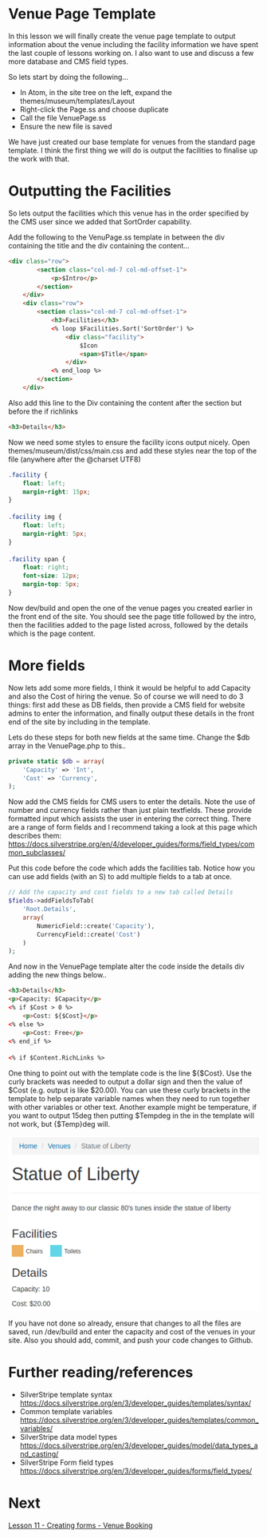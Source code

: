 # Venue Page Template

In this lesson we will finally create the venue page template to output information about the venue including the facility information we have spent the last couple of lessons working on. I also want to use and discuss a few more database and CMS field types.

So lets start by doing the following...

* In Atom, in the site tree on the left, expand the themes/museum/templates/Layout
* Right-click the Page.ss and choose duplicate
* Call the file VenuePage.ss
* Ensure the new file is saved

We have just created our base template for venues from the standard page template. I think the first thing we will do is output the facilities to finalise up the work with that.

# Outputting the Facilities

So lets output the facilities which this venue has in the order specified by the CMS user since we added that SortOrder capability.

Add the following to the VenuPage.ss template in between the div containing the title and the div containing the content...

```html
<div class="row">
        <section class="col-md-7 col-md-offset-1">
            <p>$Intro</p>
        </section>
    </div>
    <div class="row">
        <section class="col-md-7 col-md-offset-1">
            <h3>Facilities</h3>
            <% loop $Facilities.Sort('SortOrder') %>
                <div class="facility">
                    $Icon
                    <span>$Title</span>
                </div>
            <% end_loop %>
        </section>
    </div>
```

Also add this line to the Div containing the content after the section but before the if richlinks

```html
<h3>Details</h3>
```

Now we need some styles to ensure the facility icons output nicely. Open themes/museum/dist/css/main.css and add these styles near the top of the file (anywhere after the @charset UTF8)

```css
.facility {
    float: left;
    margin-right: 15px;
}

.facility img {
    float: left;
    margin-right: 5px;
}

.facility span {
    float: right;
    font-size: 12px;
    margin-top: 5px;
}
```

Now dev/build and open the one of the venue pages you created earlier in the front end of the site. You should see the page title followed by the intro, then the facilities added to the page listed across, followed by the details which is the page content.

# More fields

Now lets add some more fields, I think it would be helpful to add Capacity and also the Cost of hiring the venue. So of course we will need to do 3 things: first add these as DB fields, then provide a CMS field for website admins to enter the information, and finally output these details in the front end of the site by including in the template.

Lets do these steps for both new fields at the same time. Change the $db array in the VenuePage.php to this..

```php
private static $db = array(
    'Capacity' => 'Int',
    'Cost' => 'Currency',
);
```

Now add the CMS fields for CMS users to enter the details. Note the use of number and currency fields rather than just plain textfields. These provide formatted input which assists the user in entering the correct thing. There are a range of form fields and I recommend taking a look at this page which describes them: https://docs.silverstripe.org/en/4/developer_guides/forms/field_types/common_subclasses/

Put this code before the code which adds the facilities tab. Notice how you can use add fields (with an S) to add multiple fields to a tab at once.

```php
// Add the capacity and cost fields to a new tab called Details
$fields->addFieldsToTab(
    'Root.Details',
    array(
        NumericField::create('Capacity'),
        CurrencyField::create('Cost')
    )
);
```

And now in the VenuePage template alter the code inside the details div adding the new things below..

```html
<h3>Details</h3>
<p>Capacity: $Capacity</p>
<% if $Cost > 0 %>
    <p>Cost: ${$Cost}</p>
<% else %>
    <p>Cost: Free</p>
<% end_if %>

<% if $Content.RichLinks %>
```

One thing to point out with the template code is the line ${$Cost}. Use the curly brackets was needed to output a dollar sign and then the value of $Cost (e.g. output is like $20.00). You can use these curly brackets in the template to help separate variable names when they need to run together with other variables or other text. Another example might be temperature, if you want to output 15deg then putting $Tempdeg in the in the template will not work, but {$Temp}deg will.

![Venue Template Output](img/10_venue-template.png "Venue Template Output")

If you have not done so already, ensure that changes to all the files are saved, run /dev/build and enter the capacity and cost of the venues in your site. Also you should add, commit, and push your code changes to Github.

# Further reading/references

* SilverStripe template syntax https://docs.silverstripe.org/en/3/developer_guides/templates/syntax/
* Common template variables https://docs.silverstripe.org/en/3/developer_guides/templates/common_variables/
* SilverStripe data model types https://docs.silverstripe.org/en/3/developer_guides/model/data_types_and_casting/
* SilverStripe Form field types https://docs.silverstripe.org/en/3/developer_guides/forms/field_types/

# Next

[Lesson 11 - Creating forms - Venue Booking](11_VenueBookingForm.md)